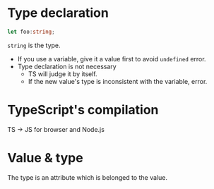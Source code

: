 # Type declaration
```TypeScript
let foo:string;
```
`string` is the type.

- If you use a variable, give it a value first to avoid `undefined` error.
- Type declaration is not necessary
	- TS will judge it by itself.
	- If the new value's type is inconsistent with the variable, error.
# TypeScript's compilation
TS -> JS for browser and Node.js


# Value & type

The type is an attribute which is belonged to the value.
